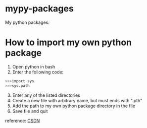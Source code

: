 # mypy-packages
My python packages.

# How to import my own python package
1. Open python in bash
2. Enter the following code:
```bash
>>>import sys
>>>sys.path
```
3. Enter any of the listed directories
4. Create a new file with arbitrary name, but must ends with ".pth"
5. Add the path to my own python package directory in the file
6. Save file and quit

reference: [CSDN](https://blog.csdn.net/weixin_39591031/article/details/122389413)
